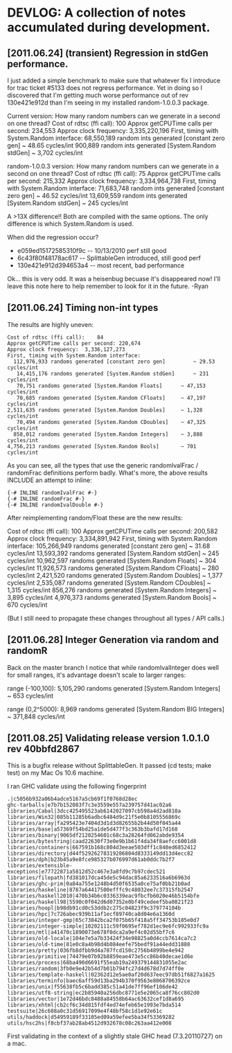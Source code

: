 

DEVLOG: A collection of notes accumulated during development.
=============================================================


[2011.06.24] (transient) Regression in stdGen performance.
----------------------------------------------------------

I just added a simple benchmark to make sure that whatever fix I
introduce for trac ticket #5133 does not regress performance.  Yet in
doing so I discovered that I'm getting much worse performance out of
rev 130e421e912d than I'm seeing in my installed random-1.0.0.3 package.

Current version:
    How many random numbers can we generate in a second on one thread?
      Cost of rdtsc (ffi call):    100
      Approx getCPUTime calls per second: 234,553
      Approx clock frequency:  3,335,220,196
      First, timing with System.Random interface:
	 68,550,189 random ints generated [constant zero gen]         ~ 48.65 cycles/int
	    900,889 random ints generated [System.Random stdGen]      ~ 3,702 cycles/int

random-1.0.0.3 version:
    How many random numbers can we generate in a second on one thread?
      Cost of rdtsc (ffi call):    75
      Approx getCPUTime calls per second: 215,332
      Approx clock frequency:  3,334,964,738
      First, timing with System.Random interface:
	 71,683,748 random ints generated [constant zero gen]         ~ 46.52 cycles/int
	 13,609,559 random ints generated [System.Random stdGen]      ~ 245 cycles/int

A >13X difference!! 
Both are compiled with the same options.  The only difference is which
System.Random is used.

When did the regression occur?  

 * e059ed15172585310f9c -- 10/13/2010 perf still good
 * 6c43f80f48178ac617   -- SplittableGen introduced, still good perf
 * 130e421e912d394653a4 -- most recent, bad performance

Ok... this is very odd.  It was a heisenbug becuase it's disappeared
now!  I'll leave this note here to help remember to look for it in the
future.
  -Ryan


[2011.06.24] Timing non-int types
---------------------------------

The results are highly uneven:

    Cost of rdtsc (ffi call):    84
    Approx getCPUTime calls per second: 220,674
    Approx clock frequency:  3,336,127,273
    First, timing with System.Random interface:
      112,976,933 randoms generated [constant zero gen]         ~ 29.53 cycles/int
       14,415,176 randoms generated [System.Random stdGen]      ~ 231 cycles/int
	   70,751 randoms generated [System.Random Floats]      ~ 47,153 cycles/int
	   70,685 randoms generated [System.Random CFloats]     ~ 47,197 cycles/int
	2,511,635 randoms generated [System.Random Doubles]     ~ 1,328 cycles/int
	   70,494 randoms generated [System.Random CDoubles]    ~ 47,325 cycles/int
	  858,012 randoms generated [System.Random Integers]    ~ 3,888 cycles/int
	4,756,213 randoms generated [System.Random Bools]       ~ 701 cycles/int

As you can see, all the types that use the generic randomIvalFrac /
randomFrac definitions perform badly.  What's more, the above results
INCLUDE an attempt to inline: 

    {-# INLINE randomIvalFrac #-}
    {-# INLINE randomFrac #-}
    {-# INLINE randomIvalDouble #-}

After reimplementing random/Float these are the new results:

  Cost of rdtsc (ffi call):    100
  Approx getCPUTime calls per second: 200,582
  Approx clock frequency:  3,334,891,942
  First, timing with System.Random interface:
    105,266,949 randoms generated [constant zero gen]         ~ 31.68 cycles/int
     13,593,392 randoms generated [System.Random stdGen]      ~ 245 cycles/int
     10,962,597 randoms generated [System.Random Floats]      ~ 304 cycles/int
     11,926,573 randoms generated [System.Random CFloats]     ~ 280 cycles/int
      2,421,520 randoms generated [System.Random Doubles]     ~ 1,377 cycles/int
      2,535,087 randoms generated [System.Random CDoubles]    ~ 1,315 cycles/int
        856,276 randoms generated [System.Random Integers]    ~ 3,895 cycles/int
      4,976,373 randoms generated [System.Random Bools]       ~ 670 cycles/int

(But I still need to propagate these changes throughout all types / API calls.)



[2011.06.28] Integer Generation via random and randomR
-------------------------------------------------------

Back on the master branch I notice that while randomIvalInteger does
well for small ranges, it's advantage doesn't scale to larger ranges:

  range (-100,100):
      5,105,290 randoms generated [System.Random Integers]    ~ 653 cycles/int

  range (0,2^5000):
          8,969 randoms generated [System.Random BIG Integers] ~ 371,848 cycles/int



[2011.08.25] Validating release version 1.0.1.0 rev 40bbfd2867
--------------------------------------------------------------

This is a bugfix release without SplittableGen.  It passed (cd tests;
make test) on my Mac Os 10.6 machine.

I ran GHC validate using the following fingerprint

    .|c5056b932a06b4adce5167a5cb69f1f0768d28ec
    ghc-tarballs|e7b7b152083f7c3e3559e557a239757d41ac02a6
    libraries/Cabal|3dcc425495523ab6142027097cb598a4d2ad810a
    libraries/Win32|085b11285b6adbc6484d9c21f5e0b8105556869c
    libraries/array|fa295423e7404d3d1d3d82655b2b44d50f045a44
    libraries/base|a57369f54bd25a1de5d477f3c363b3bafd17d168
    libraries/binary|9065df2120254601c68c3a28264fd062abde9354
    libraries/bytestring|caad22630f73e0e9b1b61f4da34f8aefcc6001d8
    libraries/containers|667591b168c804d3eeae503dff1c848ed6852412
    libraries/directory|d44f52926278319286804d8333149dd13d4ecc82
    libraries/dph|b23b45a9e8fce985327b076997d61ab0ddc7b2f7
    libraries/extensible-exceptions|e77722871a5812d52c467e3a8fd9c7b97cdec521
    libraries/filepath|fd381017dca45de5c94dac85a6233516a6b6963d
    libraries/ghc-prim|0a84a755e1248b4d50f6535a0ce75af0bb21b0ad
    libraries/haskeline|8787a64417500efffc9c48032ee7c37315fb2547
    libraries/haskell2010|470b34b6c0336339eac9fbcfb6020e46b5154bfe
    libraries/haskell98|5590c0f042d6d07352e0bf49cedeef5ba0821f23
    libraries/hoopl|b98db91cd0c53ddb2c275c04823f9c379774104b
    libraries/hpc|7c726abec939b11af1ecf89740ca8d04e6a1360d
    libraries/integer-gmp|65c73842bca2f075b65f418a5ff34753b185e0d7
    libraries/integer-simple|10202111c59f0695ef782d1ec9e6fc992933fc9a
    libraries/mtl|a41470c1890073e678f0dca2a9ef4c02d55bf7c6
    libraries/old-locale|104e7e5a7b33424f34e98825a0d4ccb7614ca7c2
    libraries/old-time|81e0c8a4b98d4b084eefe75bedf91a44edd31888
    libraries/pretty|036fb8dfbb9d4a787fcd150c2756b4899be4e942
    libraries/primitive|74479e07b92b8859eae473e5cc86b40decae1d6e
    libraries/process|68ba490d6691f55eab19a249379144831055e2ac
    libraries/random|3fb0e9e42b54d7b01b794fc27d4d678d7d74ff0e
    libraries/template-haskell|02362d12e5ae0af20d637eec97db51f6827a1625
    libraries/terminfo|baec6aff59d13ba294b370f9563e8068706392ce
    libraries/unix|f55638fb5c6badd385c51a41de7ff96ef106de42
    libraries/utf8-string|ec2b85940a256dbc8771e5e2065ca8f76cc802d0
    libraries/vector|1e72d46bdc8488a84558b64ac63632cef1d8a695
    libraries/xhtml|cb2cf6c34d815fdf4ed74efeb65e1993e7bda514
    testsuite|26c608a0c31d56917099e4f48bf58c1d1e92e61c
    utils/haddock|d54959189f33105ed09a59efee5ba34f53369282
    utils/hsc2hs|f8cbf37ab28ab4512d932678c08c263aa412e008



First validating in the context of a slightly stale GHC head
(7.3.20110727) on a mac.



